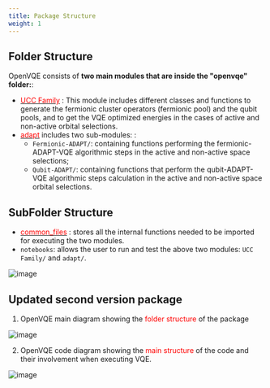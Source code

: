 ```yaml
---
title: Package Structure
weight: 1
---
```


## Folder Structure

OpenVQE consists of **two main modules that are inside the "openvqe" folder:**:

- [<span style="color:red">UCC Family</span>](https://openvqe.github.io/OpenVQE/_build/html/ucc_family.html)
: This module includes different classes and functions to generate the fermionic cluster operators (fermionic pool) and the qubit pools, and to get the VQE optimized energies in the cases of active and non-active orbital selections.
- [<span style="color:red">adapt</span>](http://localhost:1313/docs/guide/project-structure/) includes two sub-modules:
:
  - `Fermionic-ADAPT/`: containing functions performing the fermionic-ADAPT-VQE algorithmic steps in the active and non-active space selections;
  - `Qubit-ADAPT/`: containing functions that perform the qubit-ADAPT-VQE algorithmic steps calculation in the active and non-active space orbital selections.

## SubFolder Structure


- [<span style="color:red">common_files</span>](https://openvqe.github.io/OpenVQE/_build/html/common_files.html)
: stores all the internal functions needed to be imported for executing the two modules.
- `notebooks`: allows the user to run and test the above two modules: `UCC Family/` and `adapt/`.

![image](/uploads/output.jpg)


## Updated second version package
1. OpenVQE main diagram showing the <span style="color:red">folder structure</span> of the package
   
![image](/uploads/sketch_.png)

2. OpenVQE code diagram showing the <span style="color:red"> main structure</span> of the code and their involvement when executing VQE.
  
![image](/uploads/sketch.png) 

